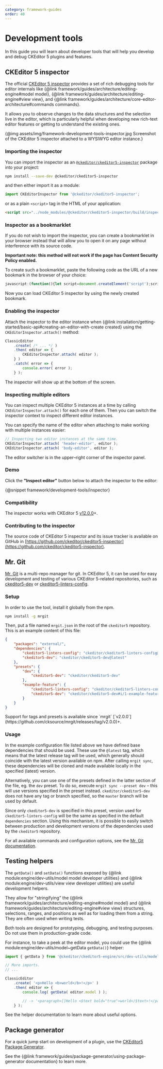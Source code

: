 ```yaml
---
category: framework-guides
order: 40
---
```


# Development tools

In this guide you will learn about developer tools that will help you develop and debug CKEditor 5 plugins and features.

## CKEditor 5 inspector

The official [CKEditor 5 inspector](https://github.com/ckeditor/ckeditor5-inspector) provides a set of rich debugging tools for editor internals like {@link framework/guides/architecture/editing-engine#model model}, {@link framework/guides/architecture/editing-engine#view view}, and {@link framework/guides/architecture/core-editor-architecture#commands commands}.

It allows you to observe changes to the data structures and the selection live in the editor, which is particularly helpful when developing new rich-text editor features or getting to understand the existing ones.

{@img assets/img/framework-development-tools-inspector.jpg Screenshot of the CKEditor 5 inspector attached to a WYSIWYG editor instance.}

### Importing the inspector

You can import the inspector as an [`@ckeditor/ckeditor5-inspector`](https://www.npmjs.com/package/@ckeditor/ckeditor5-inspector) package into your project:

```bash
npm install --save-dev @ckeditor/ckeditor5-inspector
```

and then either import it as a module:

```js
import CKEditorInspector from '@ckeditor/ckeditor5-inspector';
```

or as a plain `<script>` tag in the HTML of your application:

```html
<script src="../node_modules/@ckeditor/ckeditor5-inspector/build/inspector.js"></script>
```

### Inspector as a bookmarklet

If you do not wish to import the inspector, you can create a bookmarklet in your browser instead that will allow you to open it on any page without interference with its source code.

**Important note: this method will not work if the page has Content Security Policy enabled.**

To create such a bookmarklet, paste the following code as the URL of a new bookmark in the browser of your choice:

```js
javascript:(function(){let script=document.createElement('script');script.src='https://unpkg.com/@ckeditor/ckeditor5-inspector/build/inspector.js';script.onload=()=>CKEditorInspector.attachToAll();document.head.appendChild(script);})()
```

Now you can load CKEditor 5 inspector by using the newly created bookmark.

### Enabling the inspector

Attach the inspector to the editor instance when {@link installation/getting-started/basic-api#creating-an-editor-with-create created} using the `CKEditorInspector.attach()` method:

```js
ClassicEditor
	.create( /* ... */ )
	.then( editor => {
		CKEditorInspector.attach( editor );
	} )
	.catch( error => {
		console.error( error );
	} );
```

The inspector will show up at the bottom of the screen.

### Inspecting multiple editors

You can inspect multiple CKEditor 5 instances at a time by calling `CKEditorInspector.attach()` for each one of them. Then you can switch the inspector context to inspect different editor instances.

You can specify the name of the editor when attaching to make working with multiple instances easier:

```js
// Inspecting two editor instances at the same time.
CKEditorInspector.attach( 'header-editor', editor );
CKEditorInspector.attach( 'body-editor', editor );
```

The editor switcher is in the upper–right corner of the inspector panel.

### Demo

Click the <b>"Inspect editor"</b> button below to attach the inspector to the editor:

{@snippet framework/development-tools/inspector}

### Compatibility

The inspector works with CKEditor 5 [v12.0.0](https://github.com/ckeditor/ckeditor5/releases/tag/v12.0.0)+.

### Contributing to the inspector

The source code of CKEditor 5 inspector and its issue tracker is available on GitHub in [https://github.com/ckeditor/ckeditor5-inspector](https://github.com/ckeditor/ckeditor5-inspector).

## Mr. Git

[Mr. Git](https://github.com/cksource/mrgit) is a multi-repo manager for git. In CKEditor 5, it can be used for easy development and testing of various CKEditor&nbsp;5-related repositories, such as [ckeditor5-dev](https://github.com/ckeditor/ckeditor5-dev) or [ckeditor5-linters-config](https://github.com/ckeditor/ckeditor5-linters-config).

### Setup

In order to use the tool, install it globally from the npm.

```bash
npm install -g mrgit
```

Then, put a file named `mrgit.json` in the root of the `ckeditor5` repository. This is an example content of this file:

```json
{
	"packages": "external/",
	"dependencies": {
		"ckeditor5-linters-config": "ckeditor/ckeditor5-linters-config@latest",
		"ckeditor5-dev": "ckeditor/ckeditor5-dev@latest"
	},
	"presets": {
		"dev": {
			"ckeditor5-dev": "ckeditor/ckeditor5-dev"
		},
		"example-feature": {
			"ckeditor5-linters-config": "ckeditor/ckeditor5-linters-config#i/1-example-feature",
			"ckeditor5-dev": "ckeditor/ckeditor5-dev#i/1-example-feature"
		}
	}
}
```

<info-box>
    Support for tags and presets is available since `mrgit` [`v2.0.0`](https://github.com/cksource/mrgit/releases/tag/v2.0.0)+.
</info-box>

### Usage

In the example configuration file listed above we have defined base dependencies that should be used. These use the `@latest` tag, which means that the latest release tag will be used, which generally should coincide with the latest version available on npm. After calling `mrgit sync`, these dependencies will be cloned and made available locally in the specified (latest) version.

Alternatively, you can use one of the presets defined in the latter section of the file, eg. the `dev` preset. To do so, execute `mrgit sync --preset dev` &ndash; this will use versions specified in the preset instead. `ckeditor/ckeditor5-dev` does not have any tag or branch specified, so the `master` branch will be used by default.

Since only `ckeditor5-dev` is specified in this preset, version used for `ckeditor5-linters-config` will be the same as specified in the default `dependencies` section. Using this mechanism, it is possible to easily switch between production and development versions of the dependencies used by the `ckeditor5` repository.

For all available commands and configuration options, see the [Mr. Git documentation](https://github.com/cksource/mrgit#mr-git).

## Testing helpers

The `getData()` and `setData()` functions exposed by {@link module:engine/dev-utils/model model developer utilities} and {@link module:engine/dev-utils/view view developer utilities} are useful development helpers.

They allow for "stringifying" the {@link framework/guides/architecture/editing-engine#model model} and {@link framework/guides/architecture/editing-engine#view view} structures, selections, ranges, and positions as well as for loading them from a string. They are often used when writing tests.

<info-box>
	Both tools are designed for prototyping, debugging, and testing purposes. Do not use them in production-grade code.
</info-box>

For instance, to take a peek at the editor model, you could use the {@link module:engine/dev-utils/model~getData `getData()`} helper:

```js
import { getData } from '@ckeditor/ckeditor5-engine/src/dev-utils/model';

// More imports.
// ...

ClassicEditor
	.create( '<p>Hello <b>world</b>!</p>' )
	.then( editor => {
		console.log( getData( editor.model ) );

		// -> '<paragraph>[]Hello <$text bold="true">world</$text>!</paragraph>'
	} );
```

See the helper documentation to learn more about useful options.

## Package generator

For a quick jump start on development of a plugin, use the [CKEditor5 Package Generator](https://www.npmjs.com/package/ckeditor5-package-generator).

See the {@link framework/guides/package-generator/using-package-generator documentation} to learn more.

